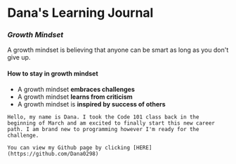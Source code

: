 # Dana's Learning Journal

### *Growth Mindset*
A growth mindset is believing that anyone can be smart as long as you don't give up. 

#### How to stay in growth mindset
- A growth mindset **embraces challenges**
- A growth mindset **learns from criticism**
- A growth mindset is **inspired by success of others**

```
Hello, my name is Dana. I took the Code 101 class back in the beginning of March and am excited to finally start this new career path. I am brand new to programming however I'm ready for the challenge. 

You can view my Github page by clicking [HERE] (https://github.com/Dana0298)
```
